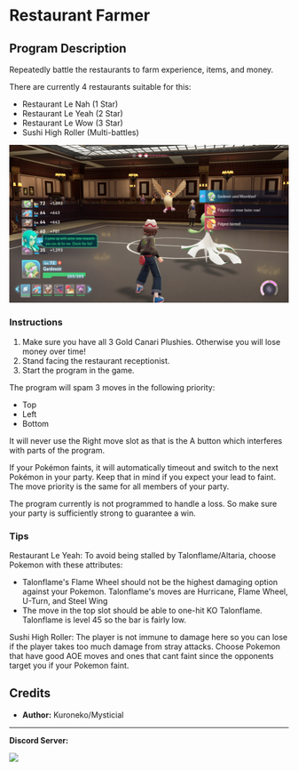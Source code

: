 # Restaurant Farmer

## Program Description

Repeatedly battle the restaurants to farm experience, items, and money.

There are currently 4 restaurants suitable for this:

- Restaurant Le Nah (1 Star)
- Restaurant Le Yeah (2 Star)
- Restaurant Le Wow (3 Star)
- Sushi High Roller (Multi-battles)

<img src="images/RestaurantFarmer.jpg">

### Instructions

1. Make sure you have all 3 Gold Canari Plushies. Otherwise you will lose money over time!
2. Stand facing the restaurant receptionist.
3. Start the program in the game.

The program will spam 3 moves in the following priority:

- Top
- Left
- Bottom

It will never use the Right move slot as that is the A button which interferes with parts of the program.

If your Pokémon faints, it will automatically timeout and switch to the next Pokémon in your party. Keep that in mind if you expect your lead to faint. The move priority is the same for all members of your party.

The program currently is not programmed to handle a loss. So make sure your party is sufficiently strong to guarantee a win.

### Tips

Restaurant Le Yeah: To avoid being stalled by Talonflame/Altaria, choose Pokemon with these attributes:
- Talonflame's Flame Wheel should not be the highest damaging option against your Pokemon. Talonflame's moves are Hurricane, Flame Wheel, U-Turn, and Steel Wing
- The move in the top slot should be able to one-hit KO Talonflame. Talonflame is level 45 so the bar is fairly low.

Sushi High Roller: The player is not immune to damage here so you can lose if the player takes too much damage from stray attacks. Choose Pokemon that have good AOE moves and ones that cant faint since the opponents target you if your Pokemon faint.

## Credits

- **Author:** Kuroneko/Mysticial


<hr>

**Discord Server:** 

[<img src="https://canary.discordapp.com/api/guilds/695809740428673034/widget.png?style=banner2">](https://discord.gg/cQ4gWxN)





